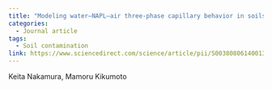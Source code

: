 ```yaml
---
title: "Modeling water–NAPL–air three-phase capillary behavior in soils"
categories:
  - Journal article
tags:
  - Soil contamination
link: https://www.sciencedirect.com/science/article/pii/S0038080614001334
---
```


Keita Nakamura, Mamoru Kikumoto
